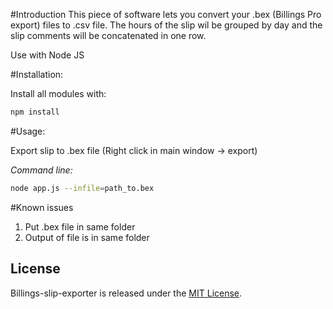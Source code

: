 #Introduction
This piece of software lets you convert your .bex (Billings Pro export) files to .csv file. The hours of the slip wil be grouped by day and the slip comments will be concatenated in one row. 

Use with Node JS

#Installation:

Install all modules with:

```bash
npm install
```

#Usage:

Export slip to .bex file (Right click in main window -> export)

*Command line:*

```bash
node app.js --infile=path_to.bex
```

#Known issues

1. Put .bex file in same folder
2. Output of file is in same folder

## License

Billings-slip-exporter is released under the [MIT License](http://www.opensource.org/licenses/MIT).